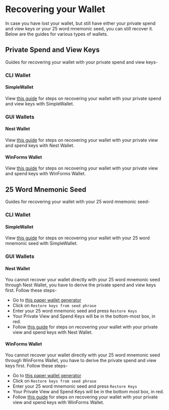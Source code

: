 # Recovering your Wallet

In case you have lost your wallet, but still have either your private spend and view keys *or* your 25 word mnemonic seed, you can still recover it. Below are the guides for various types of wallets.

## Private Spend and View Keys

Guides for recovering your wallet with your private spend and view keys-

### CLI Wallet<a name="keys-cli-wallet"></a>

#### SimpleWallet<a name="keys-simple-wallet"></a>

View [this guide](Using-Simplewallet#private-spend-and-view-keys) for steps on recovering your wallet with your private spend and view keys with SimpleWallet.

### GUI Wallets<a name="keys-gui-wallet"></a>

#### Nest Wallet<a name="keys-nest-wallet"></a>

View [this guide](Using-Nest-Wallet#private-view-and-spend-keys) for steps on recovering your wallet with your private view and spend keys with Nest Wallet.

#### WinForms Wallet<a name="keys-winforms-wallet"></a>

View [this guide](Using-WinForms-Wallet#private-view-and-spend-keys) for steps on recovering your wallet with your private view and spend keys with WinForms Wallet.

## 25 Word Mnemonic Seed

Guides for recovering your wallet with your 25 word mnemonic seed-

### CLI Wallet<a name="25-cli-wallet"></a>

#### SimpleWallet<a name="25-simple-wallet"></a>

View [this guide](Using-Simplewallet#25-word-mnemonic-seed) for steps on recovering your wallet with your 25 word mnemonic seed with SimpleWallet.

### GUI Wallets<a name="25-gui-wallet"></a>

#### Nest Wallet<a name="25-nest-wallet"></a>

You cannot recover your wallet directly with your 25 word mnemonic seed through Nest Wallet, you have to derive the private spend and view keys first. Follow these steps-

- Go to [this paper wallet generator](https://turtlecoin.lol/wallet)
- Click on `Restore keys from seed phrase`
- Enter your 25 word mnemonic seed and press `Restore Keys`
- Your Private View and Spend Keys will be in the bottom-most box, in red.
- Follow [this guide](Using-Nest-Wallet#private-view-and-spend-keys) for steps on recovering your wallet with your private view and spend keys with Nest Wallet.

#### WinForms Wallet<a name="25-winforms-wallet"></a>

You cannot recover your wallet directly with your 25 word mnemonic seed through WinForms Wallet, you have to derive the private spend and view keys first. Follow these steps-

- Go to [this paper wallet generator](https://turtlecoin.lol/wallet)
- Click on `Restore keys from seed phrase`
- Enter your 25 word mnemonic seed and press `Restore Keys`
- Your Private View and Spend Keys will be in the bottom most box, in red.
- Follow [this guide](Using-WinForms-Wallet#private-view-and-spend-keys) for steps on recovering your wallet with your private view and spend keys with WinForms Wallet.

